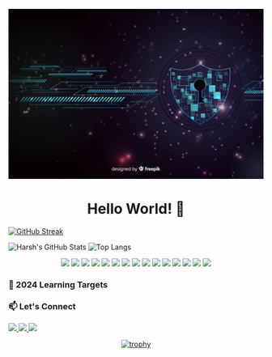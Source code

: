 ![Read Me Banner](https://github.com/0D4YCY/0D4YCY/blob/main/banner.jpg?taw-true)
<div align="center">
    <h1>Hello World! 👋</h1>
</div>

[![GitHub Streak](https://streak-stats.demolab.com?user=0D4YCY&theme=tokyonight&hide_border=true)](https://git.io/streak-stats)

![Harsh's GitHub Stats](https://github-readme-stats.vercel.app/api?username=0D4YCY&theme=tokyonight&hide_border=true&hide=["issues"]&show_icons=true)
![Top Langs](https://github-readme-stats.vercel.app/api/top-langs/?username=0D4YCY&custom_title=My%20Stack&layout=donut&theme=tokyonight&hide_border=true&hide=roff,shell&exclude_repo=legacy-project)



<p align="center">
   <img src="https://img.shields.io/badge/Tailwind_CSS-38B2AC?style=for-the-badge&logo=tailwind-css&logoColor=white" />
  <img src="https://img.shields.io/badge/Angular-DD0031?style=for-the-badge&logo=angular&logoColor=white" />
    <img src="https://img.shields.io/badge/Rust-000000?style=for-the-badge&logo=rust&logoColor=white" />
  <img src="https://img.shields.io/badge/Go-00ADD8?style=for-the-badge&logo=go&logoColor=white" />
   <img src="https://img.shields.io/badge/Node.js-339933?style=for-the-badge&logo=nodedotjs&logoColor=white" />
  <img src="https://img.shields.io/badge/Docker-2496ED?style=for-the-badge&logo=docker&logoColor=white" />
  <img src="https://img.shields.io/badge/Three.js-000000?style=for-the-badge&logo=three.js&logoColor=white" />
    <img src="https://img.shields.io/badge/JavaScript-F7DF1E?style=for-the-badge&logo=javascript&logoColor=black" />
  <img src="https://img.shields.io/badge/TypeScript-3178C6?style=for-the-badge&logo=typescript&logoColor=white" />
  <img src="https://img.shields.io/badge/Python-3776AB?style=for-the-badge&logo=python&logoColor=white" />
  <img src="https://img.shields.io/badge/Svelte-FF3E00?style=for-the-badge&logo=svelte&logoColor=white" />
   <img src="https://img.shields.io/badge/AI/ML-FF6F00?style=for-the-badge&logo=tensorflow&logoColor=white" />
  <img src="https://img.shields.io/badge/Blockchain-121D33?style=for-the-badge&logo=ethereum&logoColor=white" />
  <img src="https://img.shields.io/badge/Web3-F16822?style=for-the-badge&logo=web3.js&logoColor=white" />
   <img src="https://img.shields.io/badge/React-20232A?style=for-the-badge&logo=react&logoColor=61DAFB" />

</p>




### 🎯 2024 Learning Targets


### 📫 Let's Connect

<p align="left">
  <a href="https://twitter.com/yourhandle">
    <img src="https://img.shields.io/badge/Twitter-1DA1F2?style=for-the-badge&logo=twitter&logoColor=white" />
  </a>
  <a href="https://linkedin.com/in/yourprofile">
    <img src="https://img.shields.io/badge/LinkedIn-0077B5?style=for-the-badge&logo=linkedin&logoColor=white" />
  </a>
  <a href="https://dev.to/yourprofile">
    <img src="https://img.shields.io/badge/dev.to-0A0A0A?style=for-the-badge&logo=dev.to&logoColor=white" />
  </a>
</p>

<div align="center">

[![trophy](https://github-profile-trophy.vercel.app/?username=0D4YCY&theme=tokyonight&column=10)](https://github.com/ryo-ma/github-profile-trophy)

</div>
